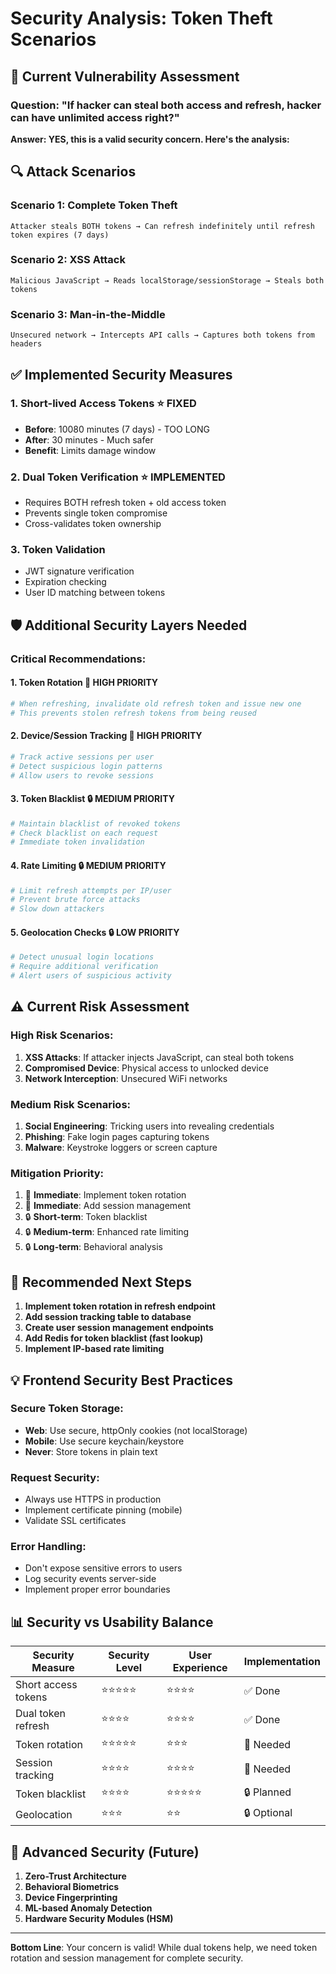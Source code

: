 # Security Analysis: Token Theft Scenarios

## 🚨 **Current Vulnerability Assessment**

### **Question: "If hacker can steal both access and refresh, hacker can have unlimited access right?"**

**Answer: YES, this is a valid security concern. Here's the analysis:**

## 🔍 **Attack Scenarios**

### **Scenario 1: Complete Token Theft**
```
Attacker steals BOTH tokens → Can refresh indefinitely until refresh token expires (7 days)
```

### **Scenario 2: XSS Attack**
```
Malicious JavaScript → Reads localStorage/sessionStorage → Steals both tokens
```

### **Scenario 3: Man-in-the-Middle**
```
Unsecured network → Intercepts API calls → Captures both tokens from headers
```

## ✅ **Implemented Security Measures**

### **1. Short-lived Access Tokens** ⭐ **FIXED**
- **Before**: 10080 minutes (7 days) - TOO LONG
- **After**: 30 minutes - Much safer
- **Benefit**: Limits damage window

### **2. Dual Token Verification** ⭐ **IMPLEMENTED**
- Requires BOTH refresh token + old access token
- Prevents single token compromise
- Cross-validates token ownership

### **3. Token Validation**
- JWT signature verification
- Expiration checking
- User ID matching between tokens

## 🛡️ **Additional Security Layers Needed**

### **Critical Recommendations:**

#### **1. Token Rotation** 🚨 **HIGH PRIORITY**
```python
# When refreshing, invalidate old refresh token and issue new one
# This prevents stolen refresh tokens from being reused
```

#### **2. Device/Session Tracking** 🚨 **HIGH PRIORITY**
```python
# Track active sessions per user
# Detect suspicious login patterns
# Allow users to revoke sessions
```

#### **3. Token Blacklist** 🔒 **MEDIUM PRIORITY**
```python
# Maintain blacklist of revoked tokens
# Check blacklist on each request
# Immediate token invalidation
```

#### **4. Rate Limiting** 🔒 **MEDIUM PRIORITY**
```python
# Limit refresh attempts per IP/user
# Prevent brute force attacks
# Slow down attackers
```

#### **5. Geolocation Checks** 🔒 **LOW PRIORITY**
```python
# Detect unusual login locations
# Require additional verification
# Alert users of suspicious activity
```

## ⚠️ **Current Risk Assessment**

### **High Risk Scenarios:**
1. **XSS Attacks**: If attacker injects JavaScript, can steal both tokens
2. **Compromised Device**: Physical access to unlocked device
3. **Network Interception**: Unsecured WiFi networks

### **Medium Risk Scenarios:**
1. **Social Engineering**: Tricking users into revealing credentials
2. **Phishing**: Fake login pages capturing tokens
3. **Malware**: Keystroke loggers or screen capture

### **Mitigation Priority:**
1. 🚨 **Immediate**: Implement token rotation
2. 🚨 **Immediate**: Add session management
3. 🔒 **Short-term**: Token blacklist
4. 🔒 **Medium-term**: Enhanced rate limiting
5. 🔒 **Long-term**: Behavioral analysis

## 🎯 **Recommended Next Steps**

1. **Implement token rotation in refresh endpoint**
2. **Add session tracking table to database**
3. **Create user session management endpoints**
4. **Add Redis for token blacklist (fast lookup)**
5. **Implement IP-based rate limiting**

## 💡 **Frontend Security Best Practices**

### **Secure Token Storage:**
- **Web**: Use secure, httpOnly cookies (not localStorage)
- **Mobile**: Use secure keychain/keystore
- **Never**: Store tokens in plain text

### **Request Security:**
- Always use HTTPS in production
- Implement certificate pinning (mobile)
- Validate SSL certificates

### **Error Handling:**
- Don't expose sensitive errors to users
- Log security events server-side
- Implement proper error boundaries

## 📊 **Security vs Usability Balance**

| Security Measure | Security Level | User Experience | Implementation |
|------------------|----------------|-----------------|----------------|
| Short access tokens | ⭐⭐⭐⭐⭐ | ⭐⭐⭐⭐ | ✅ Done |
| Dual token refresh | ⭐⭐⭐⭐ | ⭐⭐⭐⭐ | ✅ Done |
| Token rotation | ⭐⭐⭐⭐⭐ | ⭐⭐⭐ | 🚨 Needed |
| Session tracking | ⭐⭐⭐⭐ | ⭐⭐⭐⭐ | 🚨 Needed |
| Token blacklist | ⭐⭐⭐⭐ | ⭐⭐⭐⭐⭐ | 🔒 Planned |
| Geolocation | ⭐⭐⭐ | ⭐⭐ | 🔒 Optional |

## 🔮 **Advanced Security (Future)**

1. **Zero-Trust Architecture**
2. **Behavioral Biometrics**
3. **Device Fingerprinting**
4. **ML-based Anomaly Detection**
5. **Hardware Security Modules (HSM)**

---

**Bottom Line**: Your concern is valid! While dual tokens help, we need token rotation and session management for complete security.